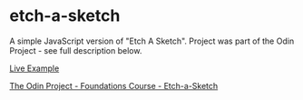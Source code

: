 # etch-a-sketch

A simple JavaScript version of "Etch A Sketch". Project was part of the Odin Project - see full description below. 

[Live Example](https://rjlevitt.github.io/etch-a-sketch/)

[The Odin Project - Foundations Course - Etch-a-Sketch](https://www.theodinproject.com/lessons/foundations-etch-a-sketch)

